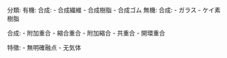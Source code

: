
分類:
  有機:
    合成:
      - 合成繊維
      - 合成樹脂
      - 合成ゴム
  無機:
    合成:
      - ガラス
      - ケイ素樹脂

  合成:
    - 附加重合
    - 縮合重合
    - 附加縮合
    - 共重合
    - 開環重合

  特徵:
    - 無明確融点
    - 无気体
